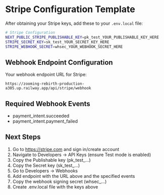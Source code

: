 # Stripe Configuration Template

After obtaining your Stripe keys, add these to your `.env.local` file:

```bash
# Stripe Configuration
NEXT_PUBLIC_STRIPE_PUBLISHABLE_KEY=pk_test_YOUR_PUBLISHABLE_KEY_HERE
STRIPE_SECRET_KEY=sk_test_YOUR_SECRET_KEY_HERE
STRIPE_WEBHOOK_SECRET=whsec_YOUR_WEBHOOK_SECRET_HERE
```

## Webhook Endpoint Configuration

Your webhook endpoint URL for Stripe:
```
https://zooming-rebirth-production-a305.up.railway.app/api/stripe/webhook
```

## Required Webhook Events
- payment_intent.succeeded
- payment_intent.payment_failed

## Next Steps
1. Go to https://stripe.com and sign in/create account
2. Navigate to Developers → API Keys (ensure Test mode is enabled)
3. Copy the Publishable key (pk_test_...)
4. Copy the Secret key (sk_test_...)
5. Go to Developers → Webhooks
6. Add endpoint with the URL above and the specified events
7. Copy the webhook signing secret (whsec_...)
8. Create .env.local file with the keys above
